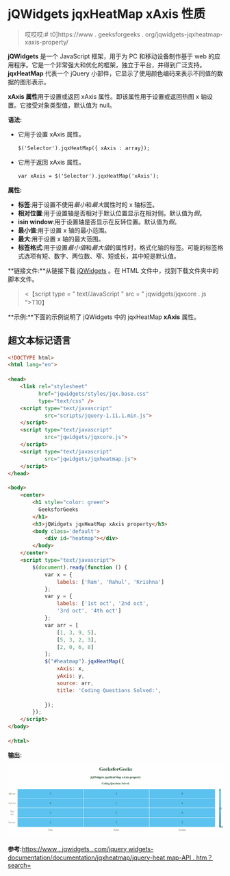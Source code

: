 # jQWidgets jqxHeatMap xAxis 性质

> 哎哎哎:# t0]https://www . geeksforgeeks . org/jqwidgets-jqxheatmap-xaxis-property/

**jQWidgets** 是一个 JavaScript 框架，用于为 PC 和移动设备制作基于 web 的应用程序。它是一个非常强大和优化的框架，独立于平台，并得到广泛支持。 **jqxHeatMap** 代表一个 jQuery 小部件，它显示了使用颜色编码来表示不同值的数据的图形表示。

**xAxis 属性**用于设置或返回 xAxis 属性。即该属性用于设置或返回热图 x 轴设置。它接受对象类型值，默认值为 null。

**语法:**

*   它用于设置 xAxis 属性。

    ```html
    $('Selector').jqxHeatMap({ xAxis : array});
    ```

*   它用于返回 xAxis 属性。

    ```html
    var xAxis = $('Selector').jqxHeatMap('xAxis');
    ```

**属性:**

*   **标签**:用于设置不使用*最小*和*最大*属性时的 x 轴标签。
*   **相对位置**:用于设置轴是否相对于默认位置显示在相对侧。默认值为*假*。
*   **isin window**:用于设置轴是否显示在反转位置。默认值为*假*。
*   **最小值**:用于设置 x 轴的最小范围。
*   **最大**:用于设置 x 轴的最大范围。
*   **标签格式**:用于设置*最小值*和*最大值*的属性时，格式化轴的标签。可能的标签格式选项有短、数字、两位数、窄、短或长，其中短是默认值。

**链接文件:**从链接下载 [jQWidgets](https://www.jqwidgets.com/download/) 。在 HTML 文件中，找到下载文件夹中的脚本文件。

> <script type = " text/JavaScript " src = " scripts/jquery-1 . 11 . 1min . js "></script><【script type = " text/JavaScript " src = " jqwidgets/jqxcore . js ">T10】

**示例:**下面的示例说明了 jQWidgets 中的 jqxHeatMap **xAxis** 属性。

## 超文本标记语言

```html
<!DOCTYPE html>
<html lang="en">

<head>
    <link rel="stylesheet" 
          href="jqwidgets/styles/jqx.base.css" 
          type="text/css" />
    <script type="text/javascript" 
            src="scripts/jquery-1.11.1.min.js">
    </script>
    <script type="text/javascript" 
            src="jqwidgets/jqxcore.js">
    </script>
    <script type="text/javascript" 
            src="jqwidgets/jqxheatmap.js">
    </script>
</head>

<body>
    <center>
        <h1 style="color: green">
          GeeksforGeeks
        </h1>
        <h3>jQWidgets jqxHeatMap xAxis property</h3>
        <body class='default'>
            <div id="heatmap"></div>
        </body>
    </center>
    <script type="text/javascript">
        $(document).ready(function () {
            var x = {
                labels: ['Ram', 'Rahul', 'Krishna']
            };
            var y = {
                labels: ['1st oct', '2nd oct', 
                '3rd oct', '4th oct']
            };
            var arr = [
                [1, 3, 9, 5],
                [5, 3, 2, 3],
                [2, 0, 6, 8]
            ];
            $("#heatmap").jqxHeatMap({
                xAxis: x,
                yAxis: y,
                source: arr,
                title: 'Coding Questions Solved:',

            });
        });
    </script>
</body>

</html>
```

**输出:**

![](img/48d33cbef8f325bcdfb663610fe8096a.png)

**参考:**[https://www . jqwidgets . com/jquery widgets-documentation/documentation/jqxheatmap/jquery-heat map-API . htm？search=](https://www.jqwidgets.com/jquery-widgets-documentation/documentation/jqxheatmap/jquery-heatmap-api.htm?search=)